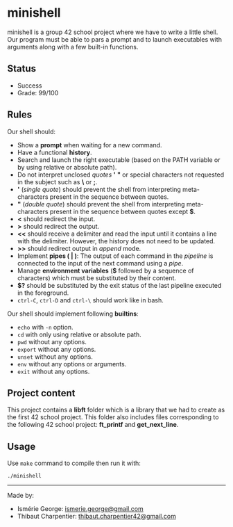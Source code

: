 # minishell

minishell is a group 42 school project where we have to write a little shell. Our program must be able to pars a prompt and to launch executables with arguments along with a few built-in functions.

## Status

* Success
* Grade: 99/100

## Rules

Our shell should:
* Show a **prompt** when waiting for a new command.
* Have a functional **history**.
* Search and launch the right executable (based on the PATH variable or by using relative or absolute path).
* Do not interpret unclosed _quotes_ **'** **"** or special characters not requested in the subject such as **\\** or **;**.
* **'** (_single quote_) should prevent the shell from interpreting meta-characters present in the sequence between quotes.
* **"** (_double quote_) should prevent the shell from interpreting meta-characters present in the sequence between quotes except **$**.
* **<** should redirect the input.
* **>** should redirect the output.
* **<<** should receive a delimiter and read the input until it contains a line with the delimiter. However, the history does not need to be updated.
* **>>** should redirect output in _append_ mode.
* Implement **pipes ( | )**: The output of each command in the _pipeline_ is connected to the input of the next command using a _pipe_.
* Manage **environment variables** (**$** followed by a sequence of characters) which must be substituted by their content.
* **$?** should be substituted by the exit status of the last pipeline executed in the foreground.
* ```ctrl-C```, ```ctrl-D``` and ```ctrl-\``` should work like in bash.

Our shell should implement following **builtins**:
* ```echo``` with ```-n``` option.
* ```cd``` with only using relative or absolute path.
* ```pwd``` without any options.
* ```export``` without any options.
* ```unset``` without any options.
* ```env``` without any options or arguments.
* ```exit``` without any options.

## Project content

This project contains a **libft** folder which is a library that we had to create as the first 42 school project. This folder also includes files corresponding to the following 42 school project: **ft_printf** and **get_next_line**.

## Usage

Use ```make``` command to compile then run it with:
```
./minishell
```
***
Made by:
* Ismérie George: <ismerie.george@gmail.com>
* Thibaut Charpentier: <thibaut.charpentier42@gmail.com>
